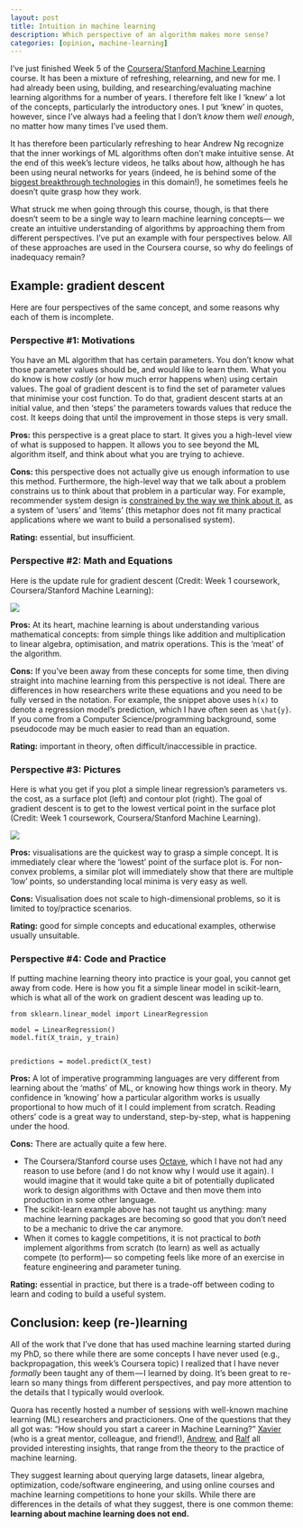 ```yaml
---
layout: post
title: Intuition in machine learning
description: Which perspective of an algorithm makes more sense?
categories: [opinion, machine-learning]
---
```


I’ve just finished Week 5 of the [Coursera/Stanford Machine Learning](https://www.coursera.org/learn/machine-learning) course. It has been a mixture of refreshing, relearning, and new for me. I had already been using, building, and researching/evaluating machine learning algorithms for a number of years. I therefore felt like I ‘knew’ a lot of the concepts, particularly the introductory ones. I put ‘knew’ in quotes, however, since I’ve always had a feeling that I don’t _know_ them _well enough_, no matter how many times I’ve used them.

It has therefore been particularly refreshing to hear Andrew Ng recognize that the inner workings of ML algorithms often don’t make intuitive sense. At the end of this week’s lecture videos, he talks about how, although he has been using neural networks for years (indeed, he is behind some of the [biggest breakthrough technologies](https://www.technologyreview.com/s/600766/10-breakthrough-technologies-2016-conversational-interfaces/) in this domain!), he sometimes feels he doesn’t quite grasp how they work.

What struck me when going through this course, though, is that there doesn’t seem to be a single way to learn machine learning concepts— we create an intuitive understanding of algorithms by approaching them from different perspectives. I’ve put an example with four perspectives below. All of these approaches are used in the Coursera course, so why do feelings of inadequacy remain?

## Example: gradient descent
Here are four perspectives of the same concept, and some reasons why each of them is incomplete.

### Perspective #1: Motivations
You have an ML algorithm that has certain parameters. You don’t know what those parameter values should be, and would like to learn them. What you do know is how _costly_ (or how much error happens when) using certain values. The goal of gradient descent is to find the set of parameter values that minimise your cost function. To do that, gradient descent starts at an initial value, and then ‘steps’ the parameters towards values that reduce the cost. It keeps doing that until the improvement in those steps is very small.

**Pros:** this perspective is a great place to start. It gives you a high-level view of what is supposed to happen. It allows you to see beyond the ML algorithm itself, and think about what you are trying to achieve.

**Cons:** this perspective does not actually give us enough information to use this method. Furthermore, the high-level way that we talk about a problem constrains us to think about that problem in a particular way. For example, recommender system design is [constrained by the way we think about it](https://www.quora.com/What-is-the-next-big-thing-in-recommendation-systems/answer/Neal-Lathia), as a system of ‘users’ and ‘items’ (this metaphor does not fit many practical applications where we want to build a personalised system).

**Rating:** essential, but insufficient.

### Perspective #2: Math and Equations
Here is the update rule for gradient descent (Credit: Week 1 coursework, Coursera/Stanford Machine Learning):

<img data-width="1284" data-height="154" src="https://cdn-images-1.medium.com/max/800/1*CmOytMmmdbYEZL0v2-rIOw.png">

**Pros:** At its heart, machine learning is about understanding various mathematical concepts: from simple things like addition and multiplication to linear algebra, optimisation, and matrix operations. This is the ‘meat’ of the algorithm.

**Cons:** If you’ve been away from these concepts for some time, then diving straight into machine learning from this perspective is not ideal. There are differences in how researchers write these equations and you need to be fully versed in the notation. For example, the snippet above uses `h(x)` to denote a regression model’s prediction, which I have often seen as `\hat{y}`. If you come from a Computer Science/programming background, some pseudocode may be much easier to read than an equation.

**Rating:** important in theory, often difficult/inaccessible in practice.

### Perspective #3: Pictures
Here is what you get if you plot a simple linear regression’s parameters vs. the cost, as a surface plot (left) and contour plot (right). The goal of gradient descent is to get to the lowest vertical point in the surface plot (Credit: Week 1 coursework, Coursera/Stanford Machine Learning).

<img data-width="1302" data-height="650" src="https://cdn-images-1.medium.com/max/800/1*Jh2dA0bPj_MatLKK5wcnFQ.png">

**Pros:** visualisations are the quickest way to grasp a simple concept. It is immediately clear where the ‘lowest’ point of the surface plot is. For non-convex problems, a similar plot will immediately show that there are multiple ‘low’ points, so understanding local minima is very easy as well.

**Cons:** Visualisation does not scale to high-dimensional problems, so it is limited to toy/practice scenarios.

**Rating:** good for simple concepts and educational examples, otherwise usually unsuitable.

### Perspective #4: Code and Practice
If putting machine learning theory into practice is your goal, you cannot get away from code. Here is how you fit a simple linear model in scikit-learn, which is what all of the work on gradient descent was leading up to.

```
from sklearn.linear_model import LinearRegression

model = LinearRegression()
model.fit(X_train, y_train)


predictions = model.predict(X_test)
```

**Pros:** A lot of imperative programming languages are very different from learning about the ‘maths’ of ML, or knowing how things work in theory. My confidence in ‘knowing’ how a particular algorithm works is usually proportional to how much of it I could implement from scratch. Reading others’ code is a great way to understand, step-by-step, what is happening under the hood.

**Cons:** There are actually quite a few here.
* The Coursera/Stanford course uses [Octave](https://www.gnu.org/software/octave/), which I have not had any reason to use before (and I do not know why I would use it again). I would imagine that it would take quite a bit of potentially duplicated work to design algorithms with Octave and then move them into production in some other language.
* The scikit-learn example above has not taught us anything: many machine learning packages are becoming so good that you don’t need to be a mechanic to drive the car anymore.
* When it comes to kaggle competitions, it is not practical to _both_ implement algorithms from scratch (to learn) as well as actually compete (to perform)— so competing feels like more of an exercise in feature engineering and parameter tuning.

**Rating:** essential in practice, but there is a trade-off between coding to learn and coding to build a useful system.

## Conclusion: keep (re-)learning
All of the work that I’ve done that has used machine learning started during my PhD, so there while there are some concepts I have never used (e.g., backpropagation, this week’s Coursera topic) I realized that I have never _formally_ been taught any of them — I learned by doing. It’s been great to re-learn so many things from different perspectives, and pay more attention to the details that I typically would overlook.

Quora has recently hosted a number of sessions with well-known machine learning (ML) researchers and practicioners. One of the questions that they all got was: “How should you start a career in Machine Learning?” [Xavier](https://www.quora.com/How-should-one-start-a-career-in-machine-learning-2) (who is a great mentor, colleague, and friend!), [Andrew](https://www.quora.com/How-should-you-start-a-career-in-Machine-Learning), and [Ralf](https://www.quora.com/How-should-one-start-a-career-in-machine-learning-3) all provided interesting insights, that range from the theory to the practice of machine learning.

They suggest learning about querying large datasets, linear algebra, optimization, code/software engineering, and using online courses and machine learning competitions to hone your skills. While there are differences in the details of what they suggest, there is one common theme: **learning about machine learning does not end.**
